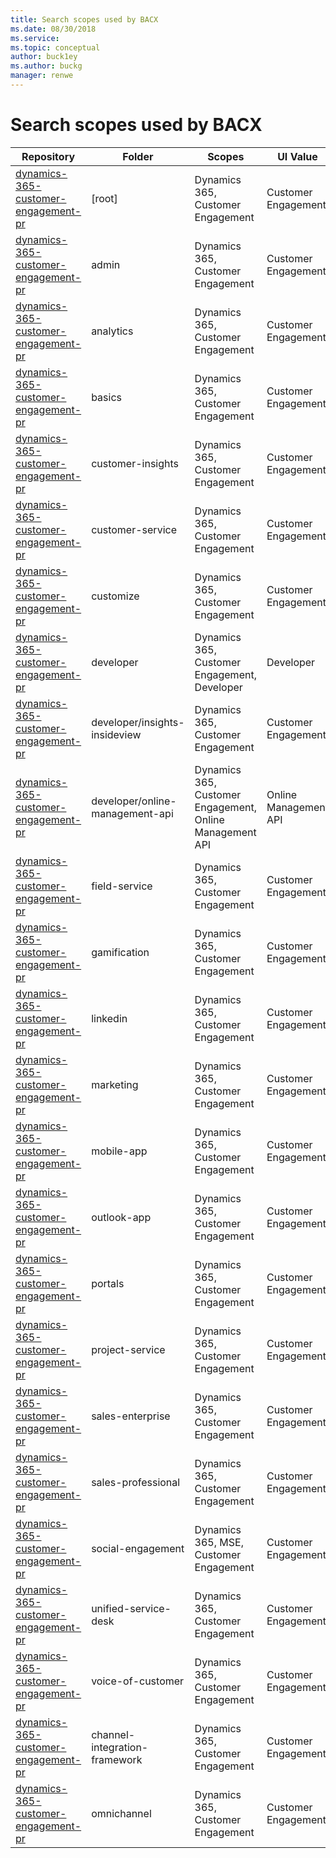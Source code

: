 ```yaml
---
title: Search scopes used by BACX
ms.date: 08/30/2018
ms.service: 
ms.topic: conceptual
author: buck1ey
ms.author: buckg
manager: renwe
---
```


# Search scopes used by BACX
| Repository | Folder | Scopes | UI Value |
|--|--|--|--|
| [dynamics-365-customer-engagement-pr](https://github.com/MicrosoftDocs/dynamics-365-customer-engagement-pr) | \[root\] | Dynamics 365, Customer Engagement | Customer Engagement |
| [dynamics-365-customer-engagement-pr](https://github.com/MicrosoftDocs/dynamics-365-customer-engagement-pr) | admin | Dynamics 365, Customer Engagement | Customer Engagement |
| [dynamics-365-customer-engagement-pr](https://github.com/MicrosoftDocs/dynamics-365-customer-engagement-pr) | analytics | Dynamics 365, Customer Engagement | Customer Engagement |
| [dynamics-365-customer-engagement-pr](https://github.com/MicrosoftDocs/dynamics-365-customer-engagement-pr) | basics | Dynamics 365, Customer Engagement | Customer Engagement |
| [dynamics-365-customer-engagement-pr](https://github.com/MicrosoftDocs/dynamics-365-customer-engagement-pr) | customer-insights | Dynamics 365, Customer Engagement | Customer Engagement |
| [dynamics-365-customer-engagement-pr](https://github.com/MicrosoftDocs/dynamics-365-customer-engagement-pr) | customer-service | Dynamics 365, Customer Engagement | Customer Engagement |
| [dynamics-365-customer-engagement-pr](https://github.com/MicrosoftDocs/dynamics-365-customer-engagement-pr) | customize | Dynamics 365, Customer Engagement | Customer Engagement |
| [dynamics-365-customer-engagement-pr](https://github.com/MicrosoftDocs/dynamics-365-customer-engagement-pr) | developer | Dynamics 365, Customer Engagement, Developer | Developer |
| [dynamics-365-customer-engagement-pr](https://github.com/MicrosoftDocs/dynamics-365-customer-engagement-pr) | developer/insights-insideview | Dynamics 365, Customer Engagement | Customer Engagement |
| [dynamics-365-customer-engagement-pr](https://github.com/MicrosoftDocs/dynamics-365-customer-engagement-pr) | developer/online-management-api | Dynamics 365, Customer Engagement, Online Management API | Online Management API |
| [dynamics-365-customer-engagement-pr](https://github.com/MicrosoftDocs/dynamics-365-customer-engagement-pr) | field-service | Dynamics 365, Customer Engagement | Customer Engagement |
| [dynamics-365-customer-engagement-pr](https://github.com/MicrosoftDocs/dynamics-365-customer-engagement-pr) | gamification | Dynamics 365, Customer Engagement | Customer Engagement |
| [dynamics-365-customer-engagement-pr](https://github.com/MicrosoftDocs/dynamics-365-customer-engagement-pr) | linkedin | Dynamics 365, Customer Engagement | Customer Engagement |
| [dynamics-365-customer-engagement-pr](https://github.com/MicrosoftDocs/dynamics-365-customer-engagement-pr) | marketing | Dynamics 365, Customer Engagement | Customer Engagement |
| [dynamics-365-customer-engagement-pr](https://github.com/MicrosoftDocs/dynamics-365-customer-engagement-pr) | mobile-app | Dynamics 365, Customer Engagement | Customer Engagement |
| [dynamics-365-customer-engagement-pr](https://github.com/MicrosoftDocs/dynamics-365-customer-engagement-pr) | outlook-app | Dynamics 365, Customer Engagement | Customer Engagement |
| [dynamics-365-customer-engagement-pr](https://github.com/MicrosoftDocs/dynamics-365-customer-engagement-pr) | portals | Dynamics 365, Customer Engagement | Customer Engagement |
| [dynamics-365-customer-engagement-pr](https://github.com/MicrosoftDocs/dynamics-365-customer-engagement-pr) | project-service | Dynamics 365, Customer Engagement | Customer Engagement |
| [dynamics-365-customer-engagement-pr](https://github.com/MicrosoftDocs/dynamics-365-customer-engagement-pr) | sales-enterprise | Dynamics 365, Customer Engagement | Customer Engagement |
| [dynamics-365-customer-engagement-pr](https://github.com/MicrosoftDocs/dynamics-365-customer-engagement-pr) | sales-professional | Dynamics 365, Customer Engagement | Customer Engagement |
| [dynamics-365-customer-engagement-pr](https://github.com/MicrosoftDocs/dynamics-365-customer-engagement-pr) | social-engagement | Dynamics 365, MSE, Customer Engagement | Customer Engagement |
| [dynamics-365-customer-engagement-pr](https://github.com/MicrosoftDocs/dynamics-365-customer-engagement-pr) | unified-service-desk | Dynamics 365, Customer Engagement | Customer Engagement |
| [dynamics-365-customer-engagement-pr](https://github.com/MicrosoftDocs/dynamics-365-customer-engagement-pr) | voice-of-customer | Dynamics 365, Customer Engagement | Customer Engagement |
| [dynamics-365-customer-engagement-pr](https://github.com/MicrosoftDocs/dynamics-365-customer-engagement-pr) | channel-integration-framework | Dynamics 365, Customer Engagement | Customer Engagement |
| [dynamics-365-customer-engagement-pr](https://github.com/MicrosoftDocs/dynamics-365-customer-engagement-pr) | omnichannel | Dynamics 365, Customer Engagement | Customer Engagement |

